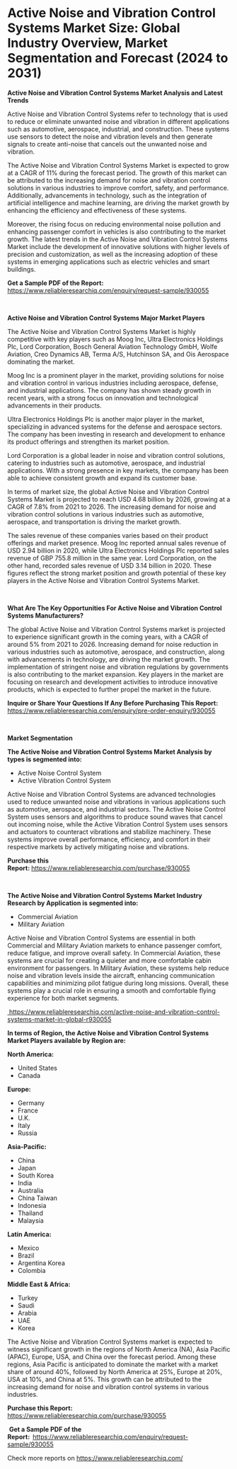 <p><h1>Active Noise and Vibration Control Systems Market Size: Global Industry Overview, Market Segmentation and Forecast (2024 to 2031)</h1></p><p><strong>Active Noise and Vibration Control Systems Market Analysis and Latest Trends</strong></p>
<p><p>Active Noise and Vibration Control Systems refer to technology that is used to reduce or eliminate unwanted noise and vibration in different applications such as automotive, aerospace, industrial, and construction. These systems use sensors to detect the noise and vibration levels and then generate signals to create anti-noise that cancels out the unwanted noise and vibration.</p><p>The Active Noise and Vibration Control Systems Market is expected to grow at a CAGR of 11% during the forecast period. The growth of this market can be attributed to the increasing demand for noise and vibration control solutions in various industries to improve comfort, safety, and performance. Additionally, advancements in technology, such as the integration of artificial intelligence and machine learning, are driving the market growth by enhancing the efficiency and effectiveness of these systems.</p><p>Moreover, the rising focus on reducing environmental noise pollution and enhancing passenger comfort in vehicles is also contributing to the market growth. The latest trends in the Active Noise and Vibration Control Systems Market include the development of innovative solutions with higher levels of precision and customization, as well as the increasing adoption of these systems in emerging applications such as electric vehicles and smart buildings.</p></p>
<p><strong>Get a Sample PDF of the Report:&nbsp;</strong> <a href="https://www.reliableresearchiq.com/enquiry/request-sample/930055">https://www.reliableresearchiq.com/enquiry/request-sample/930055</a></p>
<p>&nbsp;</p>
<p><strong>Active Noise and Vibration Control Systems Major Market Players</strong></p>
<p><p>The Active Noise and Vibration Control Systems Market is highly competitive with key players such as Moog Inc, Ultra Electronics Holdings Plc, Lord Corporation, Bosch General Aviation Technology GmbH, Wolfe Aviation, Creo Dynamics AB, Terma A/S, Hutchinson SA, and Ois Aerospace dominating the market.</p><p>Moog Inc is a prominent player in the market, providing solutions for noise and vibration control in various industries including aerospace, defense, and industrial applications. The company has shown steady growth in recent years, with a strong focus on innovation and technological advancements in their products.</p><p>Ultra Electronics Holdings Plc is another major player in the market, specializing in advanced systems for the defense and aerospace sectors. The company has been investing in research and development to enhance its product offerings and strengthen its market position.</p><p>Lord Corporation is a global leader in noise and vibration control solutions, catering to industries such as automotive, aerospace, and industrial applications. With a strong presence in key markets, the company has been able to achieve consistent growth and expand its customer base.</p><p>In terms of market size, the global Active Noise and Vibration Control Systems Market is projected to reach USD 4.68 billion by 2026, growing at a CAGR of 7.8% from 2021 to 2026. The increasing demand for noise and vibration control solutions in various industries such as automotive, aerospace, and transportation is driving the market growth.</p><p>The sales revenue of these companies varies based on their product offerings and market presence. Moog Inc reported annual sales revenue of USD 2.94 billion in 2020, while Ultra Electronics Holdings Plc reported sales revenue of GBP 755.8 million in the same year. Lord Corporation, on the other hand, recorded sales revenue of USD 3.14 billion in 2020. These figures reflect the strong market position and growth potential of these key players in the Active Noise and Vibration Control Systems Market.</p></p>
<p>&nbsp;</p>
<p><strong>What Are The Key Opportunities For Active Noise and Vibration Control Systems Manufacturers?</strong></p>
<p><p>The global Active Noise and Vibration Control Systems market is projected to experience significant growth in the coming years, with a CAGR of around 5% from 2021 to 2026. Increasing demand for noise reduction in various industries such as automotive, aerospace, and construction, along with advancements in technology, are driving the market growth. The implementation of stringent noise and vibration regulations by governments is also contributing to the market expansion. Key players in the market are focusing on research and development activities to introduce innovative products, which is expected to further propel the market in the future.</p></p>
<p><strong>Inquire or Share Your Questions If Any Before Purchasing This Report:</strong> <a href="https://www.reliableresearchiq.com/enquiry/pre-order-enquiry/930055">https://www.reliableresearchiq.com/enquiry/pre-order-enquiry/930055</a></p>
<p>&nbsp;</p>
<p><strong>Market Segmentation</strong></p>
<p><strong>The Active Noise and Vibration Control Systems Market Analysis by types is segmented into:</strong></p>
<p><ul><li>Active Noise Control System</li><li>Active Vibration Control System</li></ul></p>
<p><p>Active Noise and Vibration Control Systems are advanced technologies used to reduce unwanted noise and vibrations in various applications such as automotive, aerospace, and industrial sectors. The Active Noise Control System uses sensors and algorithms to produce sound waves that cancel out incoming noise, while the Active Vibration Control System uses sensors and actuators to counteract vibrations and stabilize machinery. These systems improve overall performance, efficiency, and comfort in their respective markets by actively mitigating noise and vibrations.</p></p>
<p><strong>Purchase this Report:&nbsp;</strong><a href="https://www.reliableresearchiq.com/purchase/930055">https://www.reliableresearchiq.com/purchase/930055</a></p>
<p>&nbsp;</p>
<p><strong>The Active Noise and Vibration Control Systems Market Industry Research by Application is segmented into:</strong></p>
<p><ul><li>Commercial Aviation</li><li>Military Aviation</li></ul></p>
<p><p>Active Noise and Vibration Control Systems are essential in both Commercial and Military Aviation markets to enhance passenger comfort, reduce fatigue, and improve overall safety. In Commercial Aviation, these systems are crucial for creating a quieter and more comfortable cabin environment for passengers. In Military Aviation, these systems help reduce noise and vibration levels inside the aircraft, enhancing communication capabilities and minimizing pilot fatigue during long missions. Overall, these systems play a crucial role in ensuring a smooth and comfortable flying experience for both market segments.</p></p>
<p><a href="https://www.reliableresearchiq.com/active-noise-and-vibration-control-systems-market-in-global-r930055">&nbsp;https://www.reliableresearchiq.com/active-noise-and-vibration-control-systems-market-in-global-r930055</a></p>
<p><strong>In terms of Region, the Active Noise and Vibration Control Systems Market Players available by Region are:</strong></p>
<p>
    <p> <strong> North America: </strong>
        <ul>
            <li>United States</li>
            <li>Canada</li>
        </ul>
        </p> 
    <p> <strong> Europe: </strong>
        <ul>
            <li>Germany</li>
            <li>France</li>
            <li>U.K.</li>
            <li>Italy</li>
            <li>Russia</li>
        </ul>
        </p> 
    <p> <strong> Asia-Pacific: </strong>
        <ul>
            <li>China</li>
            <li>Japan</li>
            <li>South Korea</li>
            <li>India</li>
            <li>Australia</li>
            <li>China Taiwan</li>
            <li>Indonesia</li>
            <li>Thailand</li>
            <li>Malaysia</li>
        </ul>
        </p> 
    <p> <strong> Latin America: </strong>
        <ul>
            <li>Mexico</li>
            <li>Brazil</li>
            <li>Argentina Korea</li>
            <li>Colombia</li>
        </ul>
        </p> 
    <p> <strong> Middle East & Africa: </strong>
        <ul>
            <li>Turkey</li>
            <li>Saudi</li>
            <li>Arabia</li>
            <li>UAE</li>
            <li>Korea</li>
        </ul>
    </p>
    </p>
<p><p>The Active Noise and Vibration Control Systems market is expected to witness significant growth in the regions of North America (NA), Asia Pacific (APAC), Europe, USA, and China over the forecast period. Among these regions, Asia Pacific is anticipated to dominate the market with a market share of around 40%, followed by North America at 25%, Europe at 20%, USA at 10%, and China at 5%. This growth can be attributed to the increasing demand for noise and vibration control systems in various industries.</p></p>
<p><strong>Purchase this Report: </strong><a href="https://www.reliableresearchiq.com/purchase/930055">https://www.reliableresearchiq.com/purchase/930055</a></p>
<p>&nbsp;<strong>Get a Sample PDF of the Report:&nbsp;&nbsp;</strong><a href="https://www.reliableresearchiq.com/enquiry/request-sample/930055">https://www.reliableresearchiq.com/enquiry/request-sample/930055</a></p>
<p><strong></strong></p>
<p>Check more reports on <a href="https://www.reliableresearchiq.com/">https://www.reliableresearchiq.com/</a></p>